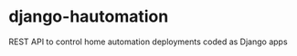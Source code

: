 django-hautomation
==================

REST API to control home automation deployments coded as Django apps